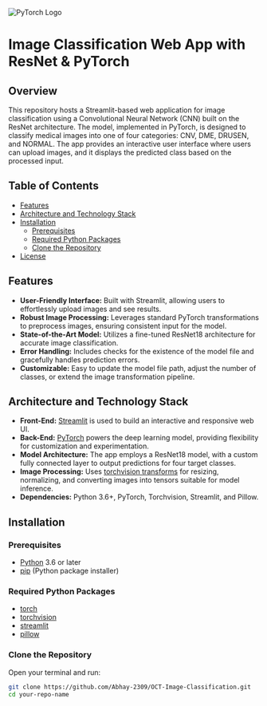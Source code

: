 ![PyTorch Logo](https://github.com/pytorch/pytorch/raw/main/docs/source/_static/img/pytorch-logo-dark.png)

# Image Classification Web App with ResNet & PyTorch

## Overview

This repository hosts a Streamlit-based web application for image classification using a Convolutional Neural Network (CNN) built on the ResNet architecture. The model, implemented in PyTorch, is designed to classify medical images into one of four categories: CNV, DME, DRUSEN, and NORMAL. The app provides an interactive user interface where users can upload images, and it displays the predicted class based on the processed input.

## Table of Contents

  - [Features](#features)
  - [Architecture and Technology Stack](#architecture-and-technology-stack)
  - [Installation](#installation)
      - [Prerequisites](#prerequisites)
      - [Required Python Packages](#required-python-packages)
      - [Clone the Repository](#clone-the-repository)
  - [License](#license)

## Features

  * **User-Friendly Interface:** Built with Streamlit, allowing users to effortlessly upload images and see results.
  * **Robust Image Processing:** Leverages standard PyTorch transformations to preprocess images, ensuring consistent input for the model.
  * **State-of-the-Art Model:** Utilizes a fine-tuned ResNet18 architecture for accurate image classification.
  * **Error Handling:** Includes checks for the existence of the model file and gracefully handles prediction errors.
  * **Customizable:** Easy to update the model file path, adjust the number of classes, or extend the image transformation pipeline.

## Architecture and Technology Stack

  * **Front-End:** [Streamlit](https://streamlit.io/) is used to build an interactive and responsive web UI.
  * **Back-End:** [PyTorch](https://pytorch.org/) powers the deep learning model, providing flexibility for customization and experimentation.
  * **Model Architecture:** The app employs a ResNet18 model, with a custom fully connected layer to output predictions for four target classes.
  * **Image Processing:** Uses [torchvision transforms](https://pytorch.org/vision/stable/transforms.html) for resizing, normalizing, and converting images into tensors suitable for model inference.
  * **Dependencies:** Python 3.6+, PyTorch, Torchvision, Streamlit, and Pillow.

## Installation

### Prerequisites

  * [Python](https://www.python.org/) 3.6 or later
  * [pip](https://pip.pypa.io/en/stable/) (Python package installer)

### Required Python Packages

  * [torch](https://pytorch.org/)
  * [torchvision](https://pytorch.org/vision/stable/)
  * [streamlit](https://streamlit.io/)
  * [pillow](https://pypi.org/project/Pillow/)

### Clone the Repository

Open your terminal and run:
```bash
git clone https://github.com/Abhay-2309/OCT-Image-Classification.git
cd your-repo-name


